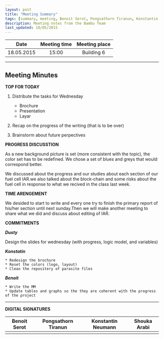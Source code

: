 ```yaml
---
layout: post
title: "Meeting Summary"
tags: [summary, meeting, Benoit Serot, Pongsathorn Tiranun, Konstantin Neumann, Shouka Arabi, logic model, brochure, layar, QR Code, recap]
description: Meeting notes from the Bambu Team
last_updated: 18/05/2015
---
```


|**Date** |**Meeting time**|**Meeting place**
| ------------- |:----------------:|:-------:
|18.05.2015| 15:00 | Building 6


----------


Meeting Minutes
------

 **TOP FOR TODAY**

1. Distribute the tasks for Wednesday</br>
	* Brochure
	* Presentation
	* Layar

2. Recap on the progress of the writing (that is to be over)

3. Brainstorm about future perpectives

 **PROGRESS DISCUSSTION**

As a new background picture is set (more consistent with the topic), the color set has to be redefined. We chose a set of blues and greys that would correspond better.


We discussed about the progress and our studies about each section of our fuel cell IAR.we also talked about the block-chain and some risks about the fuel cell in response to what we recived in the class last week.

**TIME ARENGEMENT**

We desided to start to write and every one try to finish the primary report of his/her section until next sunday.Then we will make another meeting to share what we did and discuss about editing of IAR.



 **COMMITMENTS**

***Dusty***

Design the slides for wednesday (with progress, logic model, and variables)


***Konstatin***

	* Redesign the brochure
	* Reset the colors (logo, layout)
	* Clean the repositery of parasite files

***Benoit***

	* Write the MM
	* Update tables and graphs so the they are coherent with the progress of the project



----------


**DIGITAL SIGNATURES**

|**Benoit Serot** |**Pongsathorn Tiranun**|**Konstantin Neumann**|**Shouka Arabi**
| ------------- |----------------|----------------|---------------|
|  |  |  |  |
